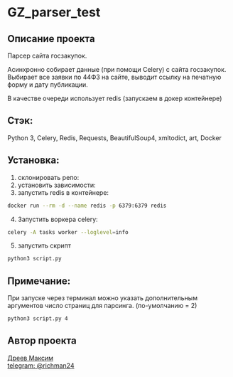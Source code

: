 # GZ_parser_test

## Описание проекта
Парсер сайта госзакупок.

Асинхронно собирает данные (при помощи Celery) с сайта госзакупок. 
Выбирает все заявки по 44ФЗ на сайте, выводит ссылку на печатную форму и дату публикации.

В качестве очереди использует redis (запускаем в докер контейнере)

## Cтэк: 
Python 3, Celery, Redis, Requests, BeautifulSoup4, xmltodict, art, Docker


## Установка:
1. склонировать репо: 
2. установить зависимости: 
3. запустить redis в контейнере:

```bash
docker run --rm -d --name redis -p 6379:6379 redis
```
4. Запустить воркера celery:

```bash
celery -A tasks worker --loglevel=info
```

5. запустить скрипт 
```bash
python3 script.py 
```

## Примечание: 
При запуске через терминал можно указать дополнительным аргументов число страниц для парсинга. (по-умолчанию = 2)
```bash 
python3 script.py 4
```

## Автор проекта
[Дреев Максим](https://github.com/richman-24) <br>
[telegram: @richman24](https://t.me/richman_24)
